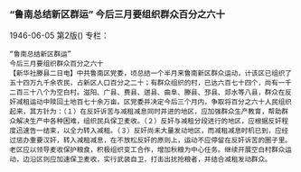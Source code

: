 ### “鲁南总结新区群运”  今后三月要组织群众百分之六十

1946-06-05
第2版()
专栏：

    “鲁南总结新区群运”
    今后三月要组织群众百分之六十
    【新华社滕县二日电】中共鲁南区党委，顷总结一个半月来鲁南新区群众运动，计该区已组织了五十四万九千余农民，占新区人口百分之二十；有群众组织的村，已达六百七十四个，尚有一千二百三十八个为空白村。滋阳、广县、费县、遄县、曲阜、滕县、邳县、郯水等八县，群众在反奸减租运动中赎回土地百七十余万亩。区党委并决定今后三个月内，争取将百分之六十人民组织起来，其方针为：（１）在反奸诉苦与减租减息同时并进的地区，应加强群众生产教育，帮助群众解决生产中各种困难，组织民兵保卫麦收。（２）反奸与减租分段进行的地区，应根据反奸程度迅速告一结束，以全力转入减租。（３）反奸尚未大量发动地区，而减租减息时机已到，应经过惩办重要汉奸，转入减租减息，在不放松反奸的原则上，运动不应停留在反奸诉苦的圈子里。老区应以领导麦收保护粮食，积极组织变工合作，增加秋粮为中心任务。继续开展空白村群众运动，边沿区则应加速保卫麦收，实行武装自卫，打击出扰抢粮者，并结合减租发动群众。
